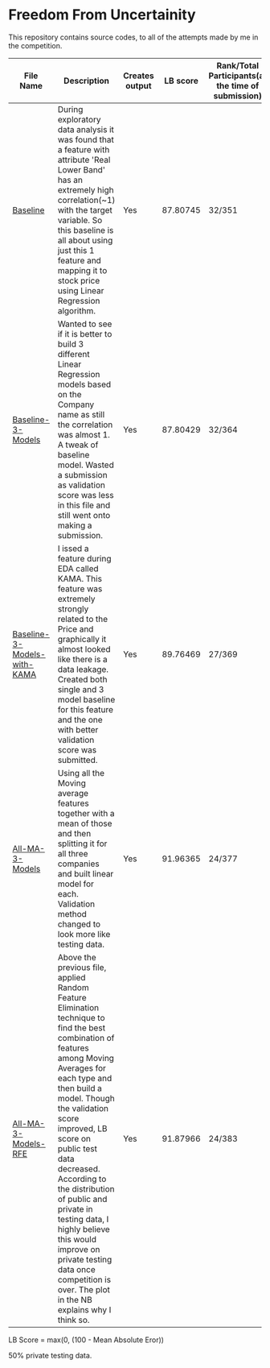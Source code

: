 # Freedom From Uncertainity

This repository contains source codes, to all of the attempts made by me in the competition.


| File Name | Description | Creates output | LB score | Rank/Total Participants(at the time of submission) | Submission Date |
| --------- | ----------- | -------------- | -------- | ------------------------------- | ------- |
| [Baseline](https://github.com/Japkeerat/Freedom-From-Uncertainity/blob/master/Baseline.ipynb) | During exploratory data analysis it was found that a feature with attribute 'Real Lower Band' has an extremely high correlation(~1) with the target variable. So this baseline is all about using just this 1 feature and mapping it to stock price using Linear Regression algorithm. | Yes | 87.80745 | 32/351 | 17 July, 2019 |
| [Baseline-3-Models](https://github.com/Japkeerat/Freedom-From-Uncertainity/blob/master/Baseline_3_models.ipynb) | Wanted to see if it is better to build 3 different Linear Regression models based on the Company name as still the correlation was almost 1. A tweak of baseline model. Wasted a submission as validation score was less in this file and still went onto making a submission. | Yes | 87.80429 | 32/364 | 17 July, 2019 |
| [Baseline-3-Models-with-KAMA](https://github.com/Japkeerat/Freedom-From-Uncertainity/blob/master/Baseline_3_models_with_KAMA.ipynb) | I issed a feature during EDA called KAMA. This feature was extremely strongly related to the Price and graphically it almost looked like there is a data leakage. Created both single and 3 model baseline for this feature and the one with better validation score was submitted. | Yes | 89.76469 | 27/369 | 17 July, 2019 |
| [All-MA-3-Models](https://github.com/Japkeerat/Freedom-From-Uncertainity/blob/master/All_MA_3_linear_model.ipynb) | Using all the Moving average features together with a mean of those and then splitting it for all three companies and built linear model for each. Validation method changed to look more like testing data. | Yes | 91.96365 | 24/377 | 18 July, 2019 |
| [All-MA-3-Models-RFE](https://github.com/Japkeerat/Freedom-From-Uncertainity/blob/master/All_MA_3_linear_model_RFE.ipynb) | Above the previous file, applied Random Feature Elimination technique to find the best combination of features among Moving Averages for each type and then build a model. Though the validation score improved, LB score on public test data decreased. According to the distribution of public and private in testing data, I highly believe this would improve on private testing data once competition is over. The plot in the NB explains why I think so. | Yes | 91.87966 | 24/383 | 18 July, 2019 |

LB Score = max(0, (100 - Mean Absolute Eror))

50% private testing data.

